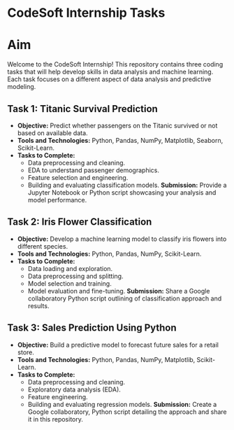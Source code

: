 # CodeSoft Internship Tasks

# Aim
Welcome to the CodeSoft Internship! This repository contains three coding tasks that will help develop skills in data analysis and machine learning. Each task focuses on a different aspect of data analysis and predictive modeling.

## Task 1: Titanic Survival Prediction
- **Objective:** Predict whether passengers on the Titanic survived or not based on available data.
- **Tools and Technologies:** Python, Pandas, NumPy, Matplotlib, Seaborn, Scikit-Learn.
- **Tasks to Complete:**
  - Data preprocessing and cleaning.
  - EDA to understand passenger demographics.
  - Feature selection and engineering.
  - Building and evaluating classification models.
 **Submission:** Provide a Jupyter Notebook or Python script showcasing your analysis and model performance.


## Task 2: Iris Flower Classification
- **Objective:** Develop a machine learning model to classify iris flowers into different species.
- **Tools and Technologies:** Python, Pandas, NumPy, Scikit-Learn.
- **Tasks to Complete:**
  - Data loading and exploration.
  - Data preprocessing and splitting.
  - Model selection and training.
  - Model evaluation and fine-tuning.
 **Submission:** Share a Google collaboratory Python script outlining of classification approach and results.


## Task 3: Sales Prediction Using Python
- **Objective:** Build a predictive model to forecast future sales for a retail store.
- **Tools and Technologies:** Python, Pandas, NumPy, Matplotlib, Scikit-Learn.
- **Tasks to Complete:**
  - Data preprocessing and cleaning.
  - Exploratory data analysis (EDA).
  - Feature engineering.
  - Building and evaluating regression models.
 **Submission:** Create a Google collaboratory, Python script detailing the approach and share it in this repository.



